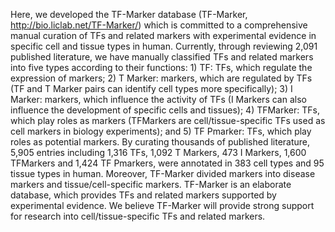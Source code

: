 Here, we developed the TF-Marker database (TF-Marker, http://bio.liclab.net/TF-Marker/) which is committed to a comprehensive manual curation of TFs and related markers with experimental evidence in specific cell and tissue types in human. Currently, through reviewing 2,091 published literature, we have manually classified TFs and related markers into five types according to their functions: 1) TF: TFs, which regulate the expression of markers; 2) T Marker: markers, which are regulated by TFs (TF and T Marker pairs can identify cell types more specifically); 3) I Marker: markers, which influence the activity of TFs (I Markers can also influence the development of specific cells and tissues); 4) TFMarker: TFs, which play roles as markers (TFMarkers are cell/tissue-specific TFs used as cell markers in biology experiments); and 5) TF Pmarker: TFs, which play roles as potential markers. By curating thousands of published literature, 5,905 entries including 1,316 TFs, 1,092 T Markers, 473 I Markers, 1,600 TFMarkers and 1,424 TF Pmarkers, were annotated in 383 cell types and 95 tissue types in human. Moreover, TF-Marker divided markers into disease markers and tissue/cell-specific markers. TF-Marker is an elaborate database, which provides TFs and related markers supported by experimental evidence. We believe TF-Marker will provide strong support for research into cell/tissue-specific TFs and related markers.